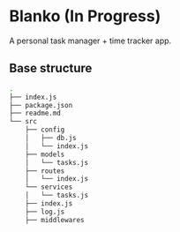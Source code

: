 # Blanko (In Progress)

A personal task manager + time tracker app.

## Base structure
```bash
.
├── index.js
├── package.json
├── readme.md
└── src
    ├── config
    │   ├── db.js
    │   └── index.js
    ├── models
    │   └── tasks.js
    ├── routes
    │   └── index.js
    └── services
    │   └── tasks.js
    ├── index.js
    ├── log.js
    ├── middlewares
```
